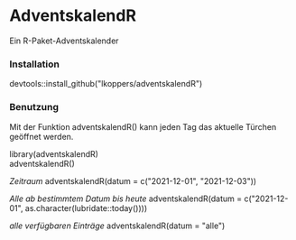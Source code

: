 # AdventskalendR
Ein R-Paket-Adventskalender

### Installation

devtools::install_github("lkoppers/adventskalendR")

### Benutzung
Mit der Funktion adventskalendR() kann jeden Tag das aktuelle Türchen geöffnet werden. 

library(adventskalendR)<br>
adventskalendR()

*Zeitraum*
adventskalendR(datum = c("2021-12-01", "2021-12-03"))

*Alle ab bestimmtem Datum bis heute*
adventskalendR(datum = c("2021-12-01", as.character(lubridate::today())))

*alle verfügbaren Einträge*
adventskalendR(datum = "alle")
